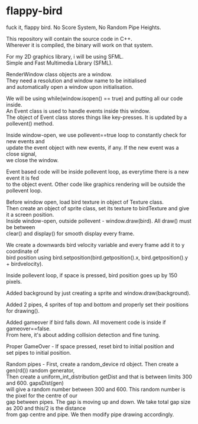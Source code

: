 # flappy-bird
fuck it, flappy bird.
No Score System, No Random Pipe Heights.

This repository will contain the source code in C++. <br>
Wherever it is compiled, the binary will work on that system. 

For my 2D graphics library, i will be using SFML. <br>
Simple and Fast Multimedia Library (SFML).

RenderWindow class objects are a window. <br>
They need a resolution and window name to be initialised <br>
and automatically open a window upon initialisation.

We will be using while(window.isopen() == true) and putting all our code inside. <br>
An Event class is used to handle events inside this window. <br>
The object of Event class stores things like key-presses. It is updated by a pollevent() method.

Inside window-open, we use pollevent==true loop to constantly check for new events and <br>
update the event object with new events, if any. If the new event was a close signal, <br>
we close the window.

Event based code will be inside pollevent loop, as everytime there is a new event it is fed <br>
to the object event. Other code like graphics rendering will be outside the pollevent loop.

Before window open, load bird texture in object of Texture class. <br>
Then create an object of sprite class, set its texture to birdTexture and give it a screen position. <br>
Inside window-open, outside pollevent - window.draw(bird). All draw() must be between <br>
clear() and display() for smooth display every frame.

We create a downwards bird velocity variable and every frame add it to y coordinate of <br>
bird position using bird.setposition(bird.getposition().x, bird.getposition().y + birdvelocity).

Inside pollevent loop, if space is pressed, bird position goes up by 150 pixels. 

Added background by just creating a sprite and window.draw(background).

Added 2 pipes, 4 sprites of top and bottom and properly set their positions for drawing().

Added gameover if bird falls down. All movement code is inside if gameover==false. <br>
From here, it's about adding collision detection and fine tuning.

Proper GameOver - If space pressed, reset bird to initial position and <br>
set pipes to initial position.

Random pipes - First, create a random_device rd object. Then create a gen(rd()) random generator, <br>
Then create a uniform_int_distribution getDist and that is between limits 300 and 600. gapsDist(gen) <br>
will give a random number between 300 and 600. This random number is the pixel for the centre of our <br>
gap between pipes. The gap is moving up and down. We take total gap size as 200 and this/2 is the distance <br>
from gap centre and pipe. We then modify pipe drawing accordingly.